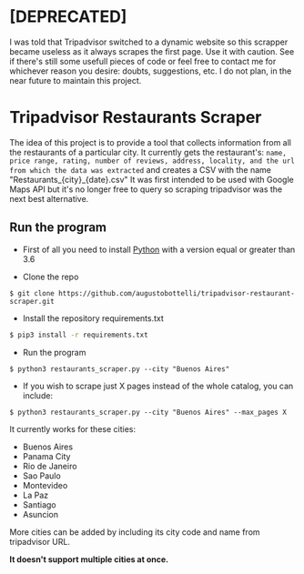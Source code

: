 # [DEPRECATED]
I was told that Tripadvisor switched to a dynamic website so this scrapper became useless as it always scrapes the first page. Use it with caution. See if there's still some usefull pieces of code or feel free to contact me for whichever reason you desire: doubts, suggestions, etc. I do not plan, in the near future to maintain this project.

# Tripadvisor Restaurants Scraper

The idea of this project is to provide a tool that collects information from all the restaurants of a particular city. It currently gets the restaurant's:
`name, price range, rating, number of reviews, address, locality, and the url from which the data was extracted` and creates a CSV with the name "Restaurants_{city}_{date}.csv"
It was first intended to be used with Google Maps API but it's no longer free to query so scraping tripadvisor was the next best alternative.

## Run the program

- First of all you need to install [Python](https://www.python.org/downloads/release/python-368/) with a version equal or greater than 3.6

- Clone the repo
```
$ git clone https://github.com/augustobottelli/tripadvisor-restaurant-scraper.git
```

- Install the repository requirements.txt
```bash
$ pip3 install -r requirements.txt
```

- Run the program
```
$ python3 restaurants_scraper.py --city "Buenos Aires"
```
- If you wish to scrape just X pages instead of the whole catalog, you can include:
```
$ python3 restaurants_scraper.py --city "Buenos Aires" --max_pages X
```

It currently works for these cities:
- Buenos Aires
- Panama City
- Rio de Janeiro
- Sao Paulo
- Montevideo
- La Paz
- Santiago
- Asuncion

More cities can be added by including its city code and name from tripadvisor URL.

**It doesn't support multiple cities at once.**
